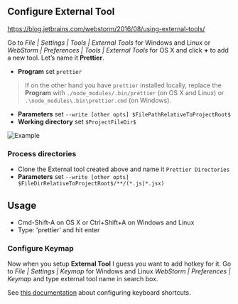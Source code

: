## Configure External Tool

https://blog.jetbrains.com/webstorm/2016/08/using-external-tools/

Go to *File | Settings | Tools | External Tools* for Windows and Linux or *WebStorm | Preferences | Tools | External Tools* for OS X and click **+** to add a new tool. Let’s name it **Prettier**.

* **Program** set `prettier`

> If on the other hand you have `prettier` installed locally, replace the **Program** with `./node_modules/.bin/prettier` (on OS X and Linux) or `.\node_modules\.bin\prettier.cmd` (on Windows).

* **Parameters** set `--write [other opts] $FilePathRelativeToProjectRoot$` 
* **Working directory** set `$ProjectFileDir$`

![Example](https://raw.githubusercontent.com/jlongster/prettier/master/editors/jetbrains/with-prettier.png)

### Process directories

* Clone the External tool created above and name it `Prettier Directories`
* **Parameters** set `--write [other opts] $FileDirRelativeToProjectRoot$/**/(*.js|*.jsx)` 

## Usage

* Cmd-Shift-A on OS X or Ctrl+Shift+A on Windows and Linux
* Type: 'prettier' and hit enter

### Configure Keymap

Now when you setup **External Tool** I guess you want to add hotkey for it. Go to *File | Settings | Keymap* for Windows and Linux *WebStorm | Preferences | Keymap* and type external tool name in search box.

See [this documentation](https://www.jetbrains.com/help/webstorm/configuring-keyboard-shortcuts.html) about configuring keyboard shortcuts.
